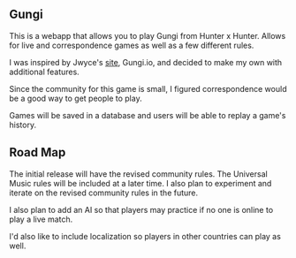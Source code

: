 ##  Gungi
This is a webapp that allows you to play Gungi from Hunter x Hunter.
Allows for live and correspondence games as well as a few different rules.

I was inspired by Jwyce's [site](https://github.com/jwyce/gungi.io), Gungi.io, and decided to make my own with additional features.

Since the community for this game is small, I figured correspondence would be a good way to get people to play.

Games will be saved in a database and users will be able to replay a game's history.

## Road Map
The initial release will have the revised community rules. The Universal Music rules will be included at a later time. I also plan to experiment and iterate on the revised community rules in the future.

I also plan to add an AI so that players may practice if no one is online to play a live match.

I'd also like to include localization so players in other countries can play as well.